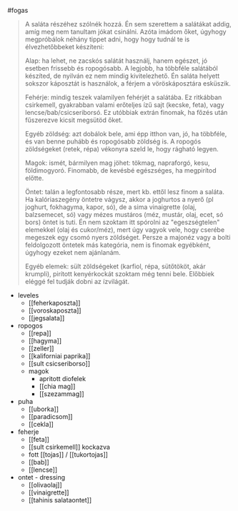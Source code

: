 #fogas 
> A saláta részéhez szólnék hozzá. Én sem szerettem a salátákat addig, amíg meg nem tanultam jókat csinálni. Azóta imádom őket, úgyhogy megpróbálok néhány tippet adni, hogy hogy tudnál te is élvezhetőbbeket készíteni:
> 
> Alap: ha lehet, ne zacskós salátát használj, hanem egészet, jó esetben frissebb és ropogósabb. A legjobb, ha többféle salátából készíted, de nyilván ez nem mindig kivitelezhető. Én saláta helyett sokszor káposztát is használok, a férjem a vöröskáposztára esküszik.
> 
> Fehérje: mindig teszek valamilyen fehérjét a salátába. Ez ritkábban csirkemell, gyakrabban valami erőteljes ízű sajt (kecske, feta), vagy lencse/bab/csicseriborsó. Ez utóbbiak extrán finomak, ha főzés után fűszerezve kicsit megsütöd őket.
> 
> Egyéb zöldség: azt dobálok bele, ami épp itthon van, jó, ha többféle, és van benne puhább és ropogósabb zöldség is. A ropogós zöldségeket (retek, répa) vékonyra szeld le, hogy rágható legyen.
> 
> Magok: ismét, bármilyen mag jöhet: tökmag, napraforgó, kesu, földimogyoró. Finomabb, de kevésbé egészséges, ha megpirítod előtte.
> 
> Öntet: talán a legfontosabb része, mert kb. ettől lesz finom a saláta. Ha kalóriaszegény öntetre vágysz, akkor a joghurtos a nyerő (pl joghurt, fokhagyma, kapor, só), de a sima vinaigrette (olaj, balzsemecet, só) vagy mézes mustáros (méz, mustár, olaj, ecet, só bors) öntet is tuti. Én nem szoktam itt spórolni az "egeszségtelen" elemekkel (olaj és cukor/méz), mert úgy vagyok vele, hogy cserébe megeszek egy csomó nyers zöldséget. Persze a majonéz vagy a bolti feldolgozott öntetek más kategória, nem is finomak egyébként, úgyhogy ezeket nem ajánlanám.
> 
> Egyéb elemek: sült zöldségeket (karfiol, répa, sütőtököt, akár krumpli), pirított kenyérkockát szoktam még tenni bele. Előbbiek eléggé fel tudják dobni az ízvilágát.

- leveles
	- [[feherkaposzta]]
	- [[voroskaposzta]]
	- [[jegsalata]]
- ropogos
	- [[repa]]
	- [[hagyma]]
	- [[zeller]]
	- [[kaliforniai paprika]]
	- [[sult csicseriborso]]
	- magok
		- apritott diofelek
		- [[chia mag]]
		- [[szezammag]]
- puha
	- [[uborka]]
	- [[paradicsom]]
	- [[cekla]]
- feherje
	- [[feta]]
	- [[sult csirkemell]] kockazva
	- fott [[tojas]] / [[tukortojas]]
	- [[bab]]
	- [[lencse]]
- ontet - dressing
	- [[olivaolaj]]
	- [[vinaigrette]]
	- [[tahinis salataontet]]